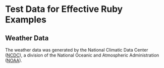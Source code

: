 # Test Data for Effective Ruby Examples

## Weather Data

The weather data was generated by the National Climatic Data Center
([NCDC][]), a division of the National Oceanic and Atmospheric
Administration ([NOAA][]).

[NCDC]: http://www.ncdc.noaa.gov/
[NOAA]: http://www.noaa.gov/
